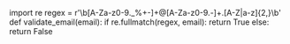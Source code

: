 import re
regex = r'\b[A-Za-z0-9._%+-]+@[A-Za-z0-9.-]+\.[A-Z|a-z]{2,}\b'
def validate_email(email):
    if re.fullmatch(regex, email):
        return True
    else:
        return False
